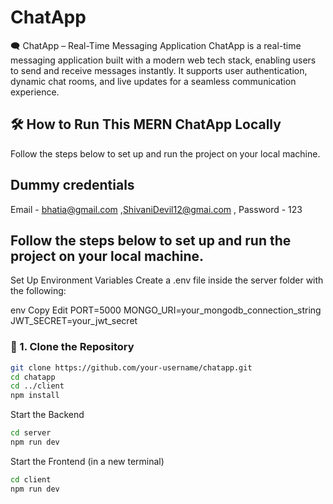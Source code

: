 # ChatApp
🗨️ ChatApp – Real-Time Messaging Application ChatApp is a real-time messaging application built with a modern web tech stack, enabling users to send and receive messages instantly. It supports user authentication, dynamic chat rooms, and live updates for a seamless communication experience.

## 🛠️ How to Run This MERN ChatApp Locally

Follow the steps below to set up and run the project on your local machine.


## Dummy credentials
  Email - bhatia@gmail.com ,ShivaniDevil12@gmai.com  , Password - 123

Follow the steps below to set up and run the project on your local machine.
---
 Set Up Environment Variables
Create a .env file inside the server folder with the following:

env
Copy
Edit
PORT=5000
MONGO_URI=your_mongodb_connection_string
JWT_SECRET=your_jwt_secret

### 📁 1. Clone the Repository

```bash
git clone https://github.com/your-username/chatapp.git
cd chatapp
cd ../client
npm install

```
Start the Backend
```bash
cd server
npm run dev

```

Start the Frontend (in a new terminal)
```bash
cd client
npm run dev

```


